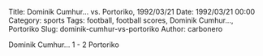 Title: Dominik Cumhur… vs. Portoriko, 1992/03/21
Date: 1992/03/21 00:00
Category: sports
Tags: football, football scores, Dominik Cumhur…, Portoriko
Slug: dominik-cumhur-vs-portoriko
Author: carbonero


Dominik Cumhur… 1 - 2 Portoriko
